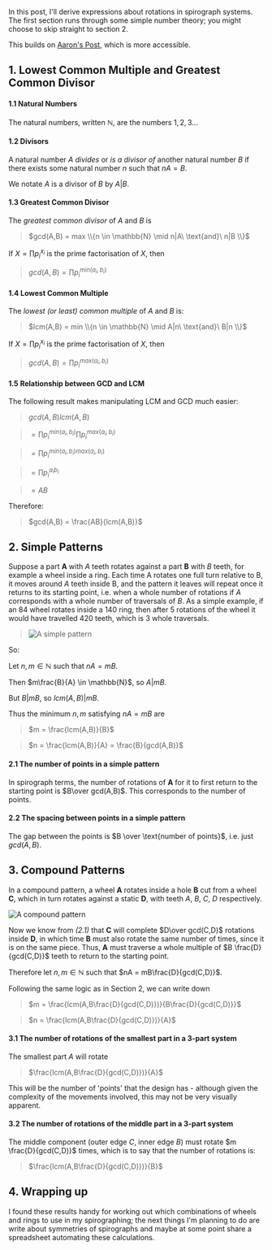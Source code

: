 In this post, I'll derive expressions about rotations in spirograph systems. The first section runs through some simple number theory; you might choose to skip straight to section 2.

This builds on [Aaron's Post](https://www.wildgears.com/math-and-predictions.html), which is more accessible.

## 1. Lowest Common Multiple and Greatest Common Divisor

#### 1.1 Natural Numbers

The natural numbers, written $\mathbb{N}$, are the numbers $1, 2, 3 \ldots$

#### 1.2 Divisors

A natural number ${A}$ *divides* or *is a divisor of* another natural number ${B}$ if there exists some natural number ${n}$ such that $nA = B$.

We notate ${A}$ is a divisor of ${B}$ by $A|B$.

#### 1.3 Greatest Common Divisor

The *greatest common divisor* of ${A}$ and ${B}$ is

> $gcd(A,B) = max \\{n \in \mathbb{N} \mid n|A\ \text{and}\ n|B \\}$

If $X = \prod{p_{i}^{x_i}}$ is the prime factorisation of ${X}$, then

> $gcd(A,B) = \prod{p_{i}^{min(a_i, b_i)}}$

#### 1.4 Lowest Common Multiple

The *lowest (or least) common multiple* of ${A}$ and ${B}$ is:

> $lcm(A,B) = min \\{n \in \mathbb{N} \mid A|n\ \text{and}\ B|n \\}$

If $X = \prod{p_{i}^{x_i}}$ is the prime factorisation of ${X}$, then

> $gcd(A,B) =  \prod{p_{i}^{max(a_i, b_i)}}$

#### 1.5 Relationship between GCD and LCM

The following result makes manipulating LCM and GCD much easier:

> $gcd(A,B)lcm(A,B)$

> $= \prod{p_{i}^{min(a_i, b_i)}}\prod{p_{i}^{max(a_i, b_i)}}$

> $= \prod{p_{i}^{min(a_i, b_i)max(a_i, b_i)}}$

> $= \prod{p_{i}^{a_i b_i}}$

> $= A B$

Therefore:

> $gcd(A,B) = \frac{AB}{lcm(A,B)}$

## 2. Simple Patterns

Suppose a part $\mathbf{A}$ with ${A}$ teeth rotates against a part $\mathbf{B}$ with ${B}$ teeth, for example a wheel inside a ring. Each time A rotates one full turn relative to B, it moves around ${A}$ teeth inside B, and the pattern it leaves will repeat once it returns to its starting point, i.e. when a whole number of rotations if ${A}$ corresponds with a whole number of traversals of ${B}$. As a simple example, if an 84 wheel rotates inside a 140 ring, then after 5 rotations of the wheel it would have travelled 420 teeth, which is 3 whole traversals.

> ![A simple pattern](/assets/img/spiro/simple.jpg)

So:

Let $n, m \in \mathbb{N}$ such that $nA = mB$. 

Then $m\frac{B}{A} \in \mathbb{N}$, so $A|mB$.

But $B|mB$, so $lcm(A,B)|mB$.

Thus the minimum $n, m$ satisfying $nA=mB$ are

> $m = \frac{lcm(A,B)}{B}$

> $n = \frac{lcm(A,B)}{A} = \frac{B}{gcd(A,B)}$

#### 2.1 The number of points in a simple pattern

In spirograph terms, the number of rotations of $\mathbf{A}$ for it to first return to the starting point is $B\over gcd(A,B)$. This corresponds to the number of points.

#### 2.2 The spacing between points in a simple pattern

The gap between the points is $B \over \text{number of points}$, i.e. just $gcd(A,B)$.

## 3. Compound Patterns

In a compound pattern, a wheel $\mathbf{A}$ rotates inside a hole $\mathbf{B}$ cut from a wheel $\mathbf{C}$, which in turn rotates against a static $\mathbf{D}$, with teeth ${A}$, ${B}$, $C$, $D$ respectively.

![A compound pattern](/assets/img/spiro/compound.jpg)

Now we know from *(2.1)* that $\mathbf{C}$ will complete $D\over gcd(C,D)$ rotations inside $\mathbf{D}$, in which time $\mathbf{B}$ must also rotate the same number of times, since it is on the same piece. Thus, $\mathbf{A}$ must traverse a whole multiple of $B \frac{D}{gcd(C,D)}$ teeth to return to the starting point.

Therefore let $n, m \in \mathbb{N}$ such that $nA = mB\frac{D}{gcd(C,D)}$.

Following the same logic as in Section 2, we can write down

> $m = \frac{lcm(A,B\frac{D}{gcd(C,D)})}{B\frac{D}{gcd(C,D)}}$

> $n = \frac{lcm(A,B\frac{D}{gcd(C,D)})}{A}$

#### 3.1 The number of rotations of the smallest part in a 3-part system

The smallest part ${A}$ will rotate 
> $\frac{lcm(A,B\frac{D}{gcd(C,D)})}{A}$

This will be the number of 'points' that the design has - although given the complexity of the movements involved, this may not be very visually apparent.

#### 3.2 The number of rotations of the middle part in a 3-part system

The middle component (outer edge ${C}$, inner edge ${B}$) must rotate $m \frac{D}{gcd(C,D)}$ times, which is to say that the number of rotations is:

> $\frac{lcm(A,B\frac{D}{gcd(C,D)})}{B}$

## 4. Wrapping up

I found these results handy for working out which combinations of wheels and rings to use in my spirographing; the next things I'm planning to do are write about symmetries of spirographs and maybe at some point share a spreadsheet automating these calculations.